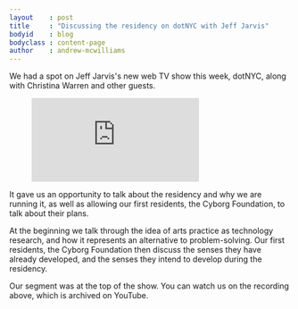 ```yaml
---
layout    : post
title     : "Discussing the residency on dotNYC with Jeff Jarvis"
bodyid    : blog
bodyclass : content-page
author    : andrew-mcwilliams
---
```

We had a spot on Jeff Jarvis's new web TV show this week, dotNYC, along with Christina Warren and other guests.

<figure class="video">
	<iframe src="https://www.youtube.com/embed/x3SwU0nYdfo?start=2888" frameborder="0" allowfullscreen></iframe>
</figure>

It gave us an opportunity to talk about the residency and why we are running it, as well as allowing our first residents, the Cyborg Foundation, to talk about their plans.

<!--excerpt-ends-->

At the beginning we talk through the idea of arts practice as technology research, and how it represents an alternative to problem-solving. Our first residents, the Cyborg Foundation then discuss the senses they have already developed, and the senses they intend to develop during the residency.

Our segment was at the top of the show. You can watch us on the recording above, which is archived on YouTube.